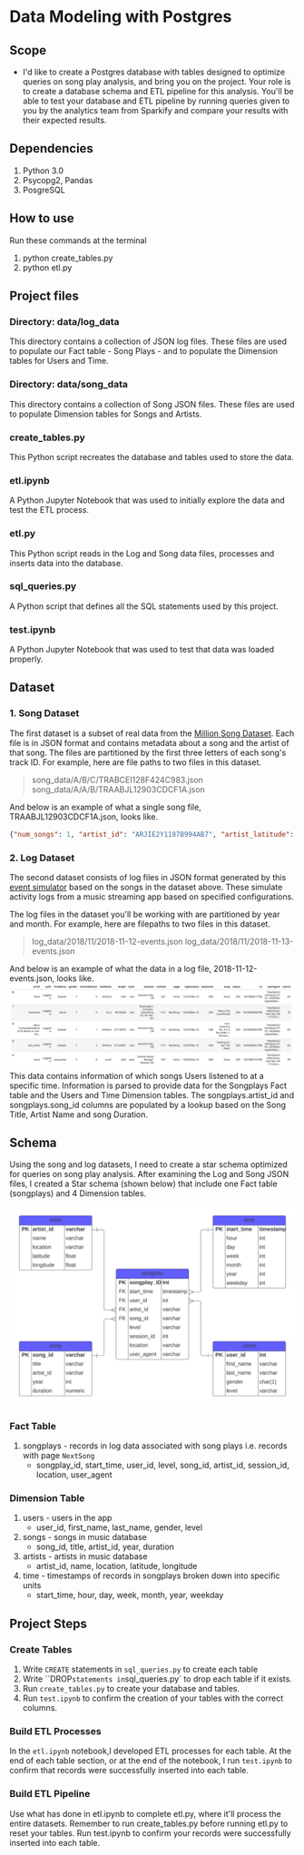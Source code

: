 # Data Modeling with Postgres

## Scope

* I'd like to create a Postgres database with tables designed to optimize queries on song play analysis, and bring you on the project. Your role is to create a database schema and ETL pipeline for this analysis. You'll be able to test your database and ETL pipeline by running queries given to you by the analytics team from Sparkify and compare your results with their expected results.

## Dependencies

1. Python 3.0
2. Psycopg2, Pandas
3. PosgreSQL

## How to use

Run these commands at the terminal

1. python create_tables.py
2. python etl.py

## Project files

### Directory: data/log_data

This directory contains a collection of JSON log files. These files are used to populate our Fact table - Song Plays - and to populate the Dimension tables for Users and Time.

### Directory: data/song_data

This directory contains a collection of Song JSON files. These files are used to populate Dimension tables for Songs and Artists.

### create_tables.py

This Python script recreates the database and tables used to store the data.

### etl.ipynb

A Python Jupyter Notebook that was used to initially explore the data and test the ETL process.

### etl.py

This Python script reads in the Log and Song data files, processes and inserts data into the database.

### sql_queries.py

A Python script that defines all the SQL statements used by this project.

### test.ipynb

A Python Jupyter Notebook that was used to test that data was loaded properly.

## Dataset

### 1. Song Dataset

The first dataset is a subset of real data from the [Million Song Dataset](http://millionsongdataset.com/). Each file is in JSON format and contains metadata about a song and the artist of that song. The files are partitioned by the first three letters of each song's track ID. For example, here are file paths to two files in this dataset.

> song_data/A/B/C/TRABCEI128F424C983.json
> song_data/A/A/B/TRAABJL12903CDCF1A.json

And below is an example of what a single song file, TRAABJL12903CDCF1A.json, looks like.

```json
{"num_songs": 1, "artist_id": "ARJIE2Y1187B994AB7", "artist_latitude": null, "artist_longitude": null, "artist_location": "", "artist_name": "Line Renaud", "song_id": "SOUPIRU12A6D4FA1E1", "title": "Der Kleine Dompfaff", "duration": 152.92036, "year": 0}
```

### 2. Log Dataset

The second dataset consists of log files in JSON format generated by this [event simulator](https://github.com/Interana/eventsim) based on the songs in the dataset above. These simulate activity logs from a music streaming app based on specified configurations.

The log files in the dataset you'll be working with are partitioned by year and month. For example, here are filepaths to two files in this dataset.

> log_data/2018/11/2018-11-12-events.json
> log_data/2018/11/2018-11-13-events.json

And below is an example of what the data in a log file, 2018-11-12-events.json, looks like.
![Log-Data](./log-data.png "Log-Data")
This data contains information of which songs Users listened to at a specific time. Information is parsed to provide data for the Songplays Fact table and the Users and Time Dimension tables. The songplays.artist_id and songplays.song_id columns are populated by a lookup based on the Song Title, Artist Name and song Duration.

## Schema

Using the song and log datasets, I need to create a star schema optimized for queries on song play analysis.
After examining the Log and Song JSON files, I created a Star schema (shown below) that include one Fact table (songplays) and 4 Dimension tables.

![Star-Schema](./Star-Schema.jpeg "Schema")

### Fact Table

1. songplays - records in log data associated with song plays i.e. records with page `NextSong`
    * songplay_id, start_time, user_id, level, song_id, artist_id, session_id, location, user_agent

### Dimension Table

1. users - users in the app
   * user_id, first_name, last_name, gender, level
2. songs - songs in music database
   * song_id, title, artist_id, year, duration
3. artists - artists in music database
   * artist_id, name, location, latitude, longitude
4. time - timestamps of records in songplays broken down into specific units
   * start_time, hour, day, week, month, year, weekday

## Project Steps

### Create Tables

1. Write `CREATE` statements in `sql_queries.py` to create each table
2. Write ``DROP` statements in `sql_queries.py` to drop each table if it exists.
3. Run `create_tables.py` to create your database and tables.
4. Run `test.ipynb` to confirm the creation of your tables with the correct columns.

### Build ETL Processes

In the `etl.ipynb` notebook,I developed ETL processes for each table. At the end of each table section, or at the end of the notebook, I run `test.ipynb` to confirm that records were successfully inserted into each table.

### Build ETL Pipeline

Use what has done in etl.ipynb to complete etl.py, where it'll process the entire datasets.
Remember to run create_tables.py before running etl.py to reset your tables. Run test.ipynb to confirm your records were successfully inserted into each table.
